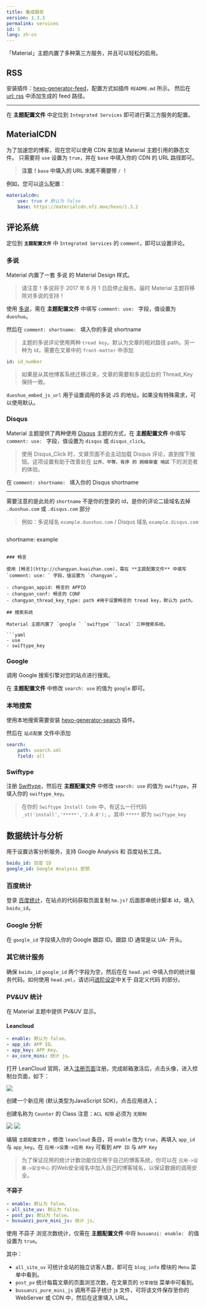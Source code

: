 ```yaml
---
title: 集成服务
version: 1.3.3
permalink: services
id: 5
lang: zh-cn
---
```


「Material」主题内置了多种第三方服务，并且可以轻松的启用。

## RSS

安装插件：[hexo-generator-feed](https://github.com/hexojs/hexo-generator-feed)，配置方式如插件 `README.md` 所示。
然后在 [url: rss](/intro/#url) 中添加生成的 feed 路径。

----

在 **主题配置文件** 中定位到 `Integrated Services` 即可进行第三方服务的配置。

## MaterialCDN

为了加速您的博客，现在您可以使用 CDN 来加速 Material 主题引用的静态文件。
只需要将 `use` 设置为 `true`，并在 `base` 中填入你的 CDN 的 URL 路径即可。

> **注意！`base` 中填入的 URL 末尾不需要带 `/` ！**

例如，您可以这么配置：

```yaml
materialcdn: 
    use: true # 默认为 false
    base: https://materialcdn.nfz.moe/hexo/1.3.2
```

## 评论系统

定位到 **`主题配置文件`** 中 `Integrated Services` 的 `comment`，即可以设置评论。

### 多说

Material 内置了一套 多说 的 Material Design 样式。

> 请注意！多说将于 2017 年 6 月 1 日启停止服务。届时 Material 主题将移除对多说的支持！

使用 [多说](https://duoshuo.com/)，需在 **主题配置文件** 中填写 `comment: use: ` 字段，值设置为 `duoshuo`。

然后在 `comment: shortname: ` 填入你的多说 shortname

> 主题的多说评论使用两种 `tread key`。默认为文章的相对路径 path。另一种为 id，需要在文章中的 `front-matter` 中添加 

```yml
id: id_number
```

> 如果是从其他博客系统迁移过来，文章的需要和多说后台的 Thread_Key 保持一致。

`duoshuo_embed_js_url` 用于设置调用的多说 JS 的地址。如果没有特殊需求，可以使用默认。 

### Disqus

Material 主题提供了两种使用 [Disqus](https://disqus.com/) 主题的方式，在 **主题配置文件** 中填写 `comment: use: ` 字段，值设置为 `disqus` 或 `disqus_click`。

> 使用 Disqus_Click 时，文章页面不会主动加载 Disqus 评论，直到按下按钮。这项设置有助于改善处在 **`公开、平等、有序 的 网络审查 地区`** 下的浏览者的体验。

在 `comment: shortname: ` 填入你的 Disqus shortname

----

需要注意的是此处的 `shortname` 不是你的登录的 id，是你的评论二级域名去掉 `.duoshuo.com` 或 `.disqus.com` 部分

>例如：多说域名 `example.duoshuo.com` / Disqus 域名 `example.disqus.com`

> ```yml
shortname: example
```

### 畅言 

使用 [畅言](http://changyan.kuaizhan.com)，需在 **主题配置文件** 中填写 `comment: use: ` 字段，值设置为 `changyan`。

- changyan_appid: 畅言的 APPID
- changyan_conf: 畅言的 CONF
- changyan_thread_key_type: path #用于设置畅言的 tread key，默认为 path。

## 搜索系统

Material 主题内置了 `google ` `swiftype` `local` 三种搜索系统。

```yaml
- use
- swiftype_key
```

### Google

调用 Google 搜索引擎对您的站点进行搜索。

在 **主题配置文件** 中修改 `search: use` 的值为 `google` 即可。

### 本地搜索

使用本地搜索需要安装 [hexo-generator-search](https://github.com/PaicHyperionDev/hexo-generator-search) 插件。

然后在 `站点配置` 文件中添加
```yml
search:
	path: search.xml
	field: all
```

### Swiftype

注册 [Swiftype](https://swiftype.com/)，然后在 **主题配置文件** 中修改 `search: use` 的值为 `swiftype`，并填入你的 `swiftype_key`。

> 在你的 `Swiftype Install Code` 中，有这么一行代码 `_st('install','*****','2.0.0');` 。其中 `*****` 即为 `swiftype_key`

## 数据统计与分析

用于设置访客分析服务，支持 Google Analysis 和 百度站长工具。

```yaml
baidu_id: 百度 ID
google_id: Google Analysis 密钥
```

### 百度统计

登录 [百度统计](http://tongji.baidu.com/)，在站点的代码获取页面复制 `hm.js?` 后面那串统计脚本 id，填入 `baidu_id`。

### Google 分析

在 `google_id` 字段填入你的 Google 跟踪 ID。跟踪 ID 通常是以 UA- 开头。

### 其它统计服务

确保 `baidu_id` `google_id` 两个字段为空，然后在在 `head.yml` 中填入你的统计服务代码。如何使用 `head.yml`，请访问[进阶设定](/expert/)中关于 自定义代码 的部分。

### PV&UV 统计

在 Material 主题中提供 PV&UV 显示。

#### Leancloud

```yaml
- enable: 默认为 false。
- app_id: APP ID。
- app_key: APP Key。
- av_core_mini: 统计 js。
```

打开 LeanCloud 官网，进入[注册页面](https://leancloud.cn/login.html#/signup)注册。完成邮箱激活后，点击头像，进入控制台页面，如下：

![](https://qiniu.viosey.com/img/leancloud-config-1.png)

创建一个新应用 (默认类型为JavaScript SDK)，点击应用进入；

创建名称为 `Counter` 的 Class
注意：`ACL 权限` 必须为 `无限制` 

![](https://qiniu.viosey.com/img/leancloud-config-2.png)
![](https://qiniu.viosey.com/img/leancloud-config-3.png)

编辑 `主题配置文件` ，修改 `leancloud` 条目，将 `enable` 改为 `true`，再填入 `app_id` 与 `app_key`。在 `应用->设置->应用 Key` 可看到 `APP ID` 与 `APP Key`

> 为了保证应用的统计计数功能仅应用于自己的博客系统，你可以在 `应用->设置->安全中心` 的Web安全域名中加入自己的博客域名，以保证数据的调用安全。

#### 不蒜子

```yaml
- enable: 默认为 false。
- all_site_uv: 默认为 false。
- post_pv: 默认为 false。
- busuanzi_pure_mini_js: 统计 js。
```

使用 不蒜子 浏览次数统计，仅需在 **主题配置文件** 中将 `busuanzi: enable: ` 的值设置为 `true`。

其中：

- `all_site_uv` 可统计全站的独立访客人数，即可在 `blog_info` 模块的 `Menu` 菜单中看到。
- `post_pv` 统计每篇文章的页面浏览次数，在文章页的 `分享按钮` 菜单中可看到。
- `busuanzi_pure_mini_js` 调用不蒜子统计 js 文件，可将该文件保存至你的 WebServer 或 CDN 中，然后在这里填入 URL。
